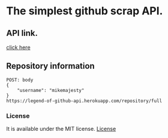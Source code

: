 # The simplest github scrap API.

## API link.
[click here](https://legend-of-github-api.herokuapp.com/)

## Repository information

```
POST: body 
{
	"username": "mikemajesty"
}
https://legend-of-github-api.herokuapp.com/repository/full
```


### License

It is available under the MIT license.
[License](https://opensource.org/licenses/mit-license.php)
